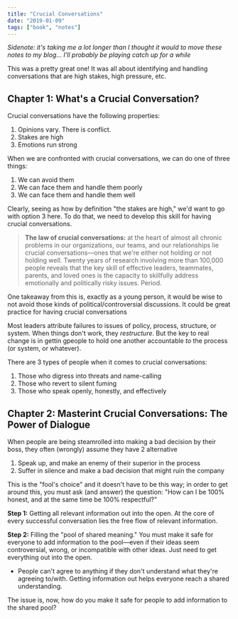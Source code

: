 ```yaml
---
title: "Crucial Conversations"
date: "2019-01-09"
tags: ["book", "notes"]
---
```


*Sidenote: it's taking me a lot longer than I thought it would to move these notes to my blog... I'll probably be playing catch up for a while*

This was a pretty great one! It was all about identifying and handling conversations that are high stakes, high pressure, etc.

## Chapter 1: What's a Crucial Conversation?

Crucial conversations have the following properties:
1. Opinions vary. There is conflict.
2. Stakes are high
3. Emotions run strong

When we are confronted with crucial conversations, we can do one of three things:
1. We can avoid them
2. We can face them and handle them poorly
3. We can face them and handle them well

Clearly, seeing as how by definition "the stakes are high," we'd want to go with option 3 here. To do that, we need to develop this skill for having crucial conversations.

> **The law of crucial conversations:** at the heart of almost all chronic problems in our organizations, our teams, and our relationships lie crucial conversations––ones that we're either not holding or not holding well. Twenty years of research involving more than 100,000 people reveals that the key skill of effective leaders, teammates, parents, and loved ones is the capacity to skillfully address emotionally and politically risky issues. Period.

One takeaway from this is, exactly as a young person, it would be wise to not avoid those kinds of political/controversial discussions. It could be great practice for having crucial conversations

Most leaders attribute failures to issues of policy, process, structure, or system. When things don't work, they *restructure*. But the key to real change is in gettin gpeople to hold one another accountable *to* the process (or system, or whatever).

There are 3 types of people when it comes to crucial conversations:
1. Those who digress into threats and name-calling
2. Those who revert to silent fuming
3. Those who speak openly, honestly, and effectively

## Chapter 2: Masterint Crucial Conversations: The Power of Dialogue

When people are being steamrolled into making a bad decision by their boss, they often (wrongly) assume they have 2 alternative
1. Speak up, and make an enemy of their superior in the process
2. Suffer in silence and make a bad decision that might ruin the company

This is the "fool's choice" and it doesn't have to be this way; in order to get around this, you must ask (and answer) the question: "How can I be 100% honest, and at the same time be 100% respectful?"

**Step 1:** Getting all relevant information out into the open. At the core of every successful conversation lies the free flow of relevant information.

**Step 2:** Filling the "pool of shared meaning." You must make it safe for everyone to add information to the pool––even if their ideas seem controversial, wrong, or incompatible with other ideas. Just need to get everything out into the open.
- People can't agree to anything if they don't understand what they're agreeing to/with. Getting information out helps everyone reach a shared understanding.

The issue is, now, how do you make it safe for people to add information to the shared pool?

